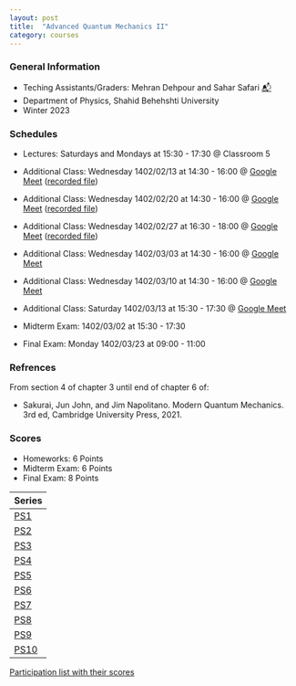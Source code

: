 ```yaml
---
layout: post
title:  "Advanced Quantum Mechanics II"
category: courses
---
```


### General Information
+ Teching Assistants/Graders: Mehran Dehpour and Sahar Safari [📬][sahar_mail]
+ Department of Physics, Shahid Behehshti University
+ Winter 2023

### Schedules
+ Lectures: Saturdays and Mondays at 15:30 - 17:30 @ Classroom 5

+ Additional Class: Wednesday 1402/02/13 at 14:30 - 16:00 @ [Google Meet][gmeet] ([recorded file][a1])
+ Additional Class: Wednesday 1402/02/20 at 14:30 - 16:00 @ [Google Meet][gmeet] ([recorded file][a2])
+ Additional Class: Wednesday 1402/02/27 at 16:30 - 18:00 @ [Google Meet][gmeet] ([recorded file][a3])
+ Additional Class: Wednesday 1402/03/03 at 14:30 - 16:00 @ [Google Meet][gmeet]
+ Additional Class: Wednesday 1402/03/10 at 14:30 - 16:00 @ [Google Meet][gmeet]
+ Additional Class: Saturday 1402/03/13 at 15:30 - 17:30 @ [Google Meet][gmeet]

+ Midterm Exam: 1402/03/02 at 15:30 - 17:30
+ Final Exam: Monday 1402/03/23 at 09:00 - 11:00

### Refrences
From section 4 of chapter 3 until end of chapter 6 of:
+ Sakurai, Jun John, and Jim Napolitano. Modern Quantum Mechanics. 3rd ed, Cambridge University Press, 2021.

### Scores
+ Homeworks: 6 Points
+ Midterm Exam: 6 Points
+ Final Exam: 8 Points

|Series                        |
|------------------------------|
|[PS1][1]|[Solutions][S1]      |
|[PS2][2]|[Solutions][S2]      |
|[PS3][3]|[Solutions][S3]      |
|[PS4][4]|[Solutions][S4]      |
|[PS5][5]|[Solutions][S5]      |
|[PS6][6]|[Solutions][S6]      |
|[PS7][7]|[Solutions][S7]      |
|[PS8][8]|[Solutions][S8]      |
|[PS9][9]|      |
|[PS10][10]|      |

[Participation list with their scores][parti]

[sahar_mail]:    mailto:shr.safari@mail.sbu.ac.ir
[gousheh_mail]:  mailto:ss-gousheh@sbu.ac.ir
[parti]: https://dehpour.github.io/2023-02-05-advanced-quantum-ii/Participation.pdf
[1]: http://dehpour.github.io/2023-02-05-advanced-quantum-ii/PS1.pdf
[S1]: http://dehpour.github.io/2023-02-05-advanced-quantum-ii/S1.pdf
[2]: http://dehpour.github.io/2023-02-05-advanced-quantum-ii/PS2.pdf
[S2]: http://dehpour.github.io/2023-02-05-advanced-quantum-ii/S2.pdf
[3]: http://dehpour.github.io/2023-02-05-advanced-quantum-ii/PS3.pdf
[S3]: http://dehpour.github.io/2023-02-05-advanced-quantum-ii/S3.pdf
[4]: http://dehpour.github.io/2023-02-05-advanced-quantum-ii/PS4.pdf
[S4]: http://dehpour.github.io/2023-02-05-advanced-quantum-ii/S4.pdf
[5]: http://dehpour.github.io/2023-02-05-advanced-quantum-ii/PS5.pdf
[S5]: http://dehpour.github.io/2023-02-05-advanced-quantum-ii/S5.pdf
[6]: http://dehpour.github.io/2023-02-05-advanced-quantum-ii/PS6.pdf
[S6]: http://dehpour.github.io/2023-02-05-advanced-quantum-ii/S6.pdf
[7]: http://dehpour.github.io/2023-02-05-advanced-quantum-ii/PS7.pdf
[S7]: http://dehpour.github.io/2023-02-05-advanced-quantum-ii/S7.pdf
[8]: http://dehpour.github.io/2023-02-05-advanced-quantum-ii/PS8.pdf
[S8]: http://dehpour.github.io/2023-02-05-advanced-quantum-ii/S8.pdf
[9]: http://dehpour.github.io/2023-02-05-advanced-quantum-ii/PS9.pdf
[S9]: http://dehpour.github.io/2023-02-05-advanced-quantum-ii/S9.pdf
[10]: http://dehpour.github.io/2023-02-05-advanced-quantum-ii/PS10.pdf
[S10]: http://dehpour.github.io/2023-02-05-advanced-quantum-ii/S10.pdf
[gmeet]: https://meet.google.com/ruk-cmwi-aie
[a1]: https://mailsbuacir-my.sharepoint.com/:v:/g/personal/m_dehpour_mail_sbu_ac_ir/EaYGUnq7b01Kten4VRtj3joBTKXFvqJbQdK-LS33c3P4Aw?e=vKZge1
[a2]: https://mailsbuacir-my.sharepoint.com/:v:/g/personal/m_dehpour_mail_sbu_ac_ir/EeYEc47uQKJFhnp27JRp1MoBz3zrODmhnefVrU5UZlVEsw?e=SS5W0l
[a3]: https://mailsbuacir-my.sharepoint.com/:v:/g/personal/m_dehpour_mail_sbu_ac_ir/EUrC374rV9RMq7zvWVjlpNkBuv7J2oqA_loMZDVMkuR4tg?e=Hfj06h
